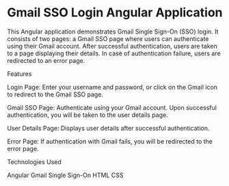 # Gmail SSO Login Angular Application

This Angular application demonstrates Gmail Single Sign-On (SSO) login. It consists of two pages: a Gmail SSO page where users can authenticate using their Gmail account. After successful authentication, users are taken to a page displaying their details. In case of authentication failure, users are redirected to an error page.

Features

Login Page: Enter your username and password, or click on the Gmail icon to redirect to the Gmail SSO page.

Gmail SSO Page: Authenticate using your Gmail account. Upon successful authentication, you will be taken to the user details page.

User Details Page: Displays user details after successful authentication.

Error Page: If authentication with Gmail fails, you will be redirected to the error page.


Technologies Used

Angular
Gmail Single Sign-On
HTML
CSS
